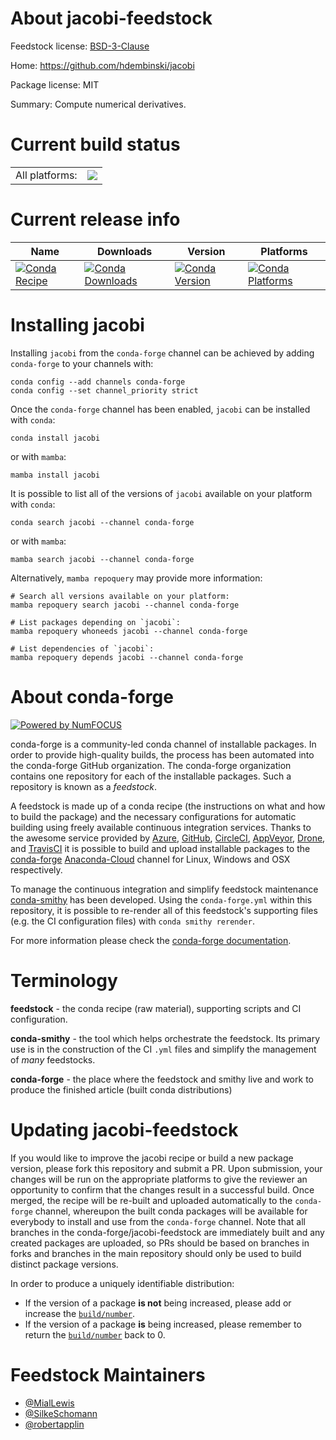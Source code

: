 About jacobi-feedstock
======================

Feedstock license: [BSD-3-Clause](https://github.com/conda-forge/jacobi-feedstock/blob/main/LICENSE.txt)

Home: https://github.com/hdembinski/jacobi

Package license: MIT

Summary: Compute numerical derivatives.

Current build status
====================


<table><tr><td>All platforms:</td>
    <td>
      <a href="https://dev.azure.com/conda-forge/feedstock-builds/_build/latest?definitionId=17681&branchName=main">
        <img src="https://dev.azure.com/conda-forge/feedstock-builds/_apis/build/status/jacobi-feedstock?branchName=main">
      </a>
    </td>
  </tr>
</table>

Current release info
====================

| Name | Downloads | Version | Platforms |
| --- | --- | --- | --- |
| [![Conda Recipe](https://img.shields.io/badge/recipe-jacobi-green.svg)](https://anaconda.org/conda-forge/jacobi) | [![Conda Downloads](https://img.shields.io/conda/dn/conda-forge/jacobi.svg)](https://anaconda.org/conda-forge/jacobi) | [![Conda Version](https://img.shields.io/conda/vn/conda-forge/jacobi.svg)](https://anaconda.org/conda-forge/jacobi) | [![Conda Platforms](https://img.shields.io/conda/pn/conda-forge/jacobi.svg)](https://anaconda.org/conda-forge/jacobi) |

Installing jacobi
=================

Installing `jacobi` from the `conda-forge` channel can be achieved by adding `conda-forge` to your channels with:

```
conda config --add channels conda-forge
conda config --set channel_priority strict
```

Once the `conda-forge` channel has been enabled, `jacobi` can be installed with `conda`:

```
conda install jacobi
```

or with `mamba`:

```
mamba install jacobi
```

It is possible to list all of the versions of `jacobi` available on your platform with `conda`:

```
conda search jacobi --channel conda-forge
```

or with `mamba`:

```
mamba search jacobi --channel conda-forge
```

Alternatively, `mamba repoquery` may provide more information:

```
# Search all versions available on your platform:
mamba repoquery search jacobi --channel conda-forge

# List packages depending on `jacobi`:
mamba repoquery whoneeds jacobi --channel conda-forge

# List dependencies of `jacobi`:
mamba repoquery depends jacobi --channel conda-forge
```


About conda-forge
=================

[![Powered by
NumFOCUS](https://img.shields.io/badge/powered%20by-NumFOCUS-orange.svg?style=flat&colorA=E1523D&colorB=007D8A)](https://numfocus.org)

conda-forge is a community-led conda channel of installable packages.
In order to provide high-quality builds, the process has been automated into the
conda-forge GitHub organization. The conda-forge organization contains one repository
for each of the installable packages. Such a repository is known as a *feedstock*.

A feedstock is made up of a conda recipe (the instructions on what and how to build
the package) and the necessary configurations for automatic building using freely
available continuous integration services. Thanks to the awesome service provided by
[Azure](https://azure.microsoft.com/en-us/services/devops/), [GitHub](https://github.com/),
[CircleCI](https://circleci.com/), [AppVeyor](https://www.appveyor.com/),
[Drone](https://cloud.drone.io/welcome), and [TravisCI](https://travis-ci.com/)
it is possible to build and upload installable packages to the
[conda-forge](https://anaconda.org/conda-forge) [Anaconda-Cloud](https://anaconda.org/)
channel for Linux, Windows and OSX respectively.

To manage the continuous integration and simplify feedstock maintenance
[conda-smithy](https://github.com/conda-forge/conda-smithy) has been developed.
Using the ``conda-forge.yml`` within this repository, it is possible to re-render all of
this feedstock's supporting files (e.g. the CI configuration files) with ``conda smithy rerender``.

For more information please check the [conda-forge documentation](https://conda-forge.org/docs/).

Terminology
===========

**feedstock** - the conda recipe (raw material), supporting scripts and CI configuration.

**conda-smithy** - the tool which helps orchestrate the feedstock.
                   Its primary use is in the construction of the CI ``.yml`` files
                   and simplify the management of *many* feedstocks.

**conda-forge** - the place where the feedstock and smithy live and work to
                  produce the finished article (built conda distributions)


Updating jacobi-feedstock
=========================

If you would like to improve the jacobi recipe or build a new
package version, please fork this repository and submit a PR. Upon submission,
your changes will be run on the appropriate platforms to give the reviewer an
opportunity to confirm that the changes result in a successful build. Once
merged, the recipe will be re-built and uploaded automatically to the
`conda-forge` channel, whereupon the built conda packages will be available for
everybody to install and use from the `conda-forge` channel.
Note that all branches in the conda-forge/jacobi-feedstock are
immediately built and any created packages are uploaded, so PRs should be based
on branches in forks and branches in the main repository should only be used to
build distinct package versions.

In order to produce a uniquely identifiable distribution:
 * If the version of a package **is not** being increased, please add or increase
   the [``build/number``](https://docs.conda.io/projects/conda-build/en/latest/resources/define-metadata.html#build-number-and-string).
 * If the version of a package **is** being increased, please remember to return
   the [``build/number``](https://docs.conda.io/projects/conda-build/en/latest/resources/define-metadata.html#build-number-and-string)
   back to 0.

Feedstock Maintainers
=====================

* [@MialLewis](https://github.com/MialLewis/)
* [@SilkeSchomann](https://github.com/SilkeSchomann/)
* [@robertapplin](https://github.com/robertapplin/)

